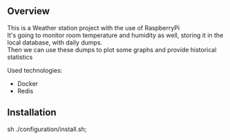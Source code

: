 ## Overview 

This is a Weather station project with the use of RaspberryPi  
It's going to monitor room temperature and humidity as well, storing it in the
local database, with daily dumps.  
Then we can use these dumps to plot some graphs and provide historical
statistics  
  
Used technologies:
* Docker
* Redis

## Installation 
sh ./configuration/install.sh;  
